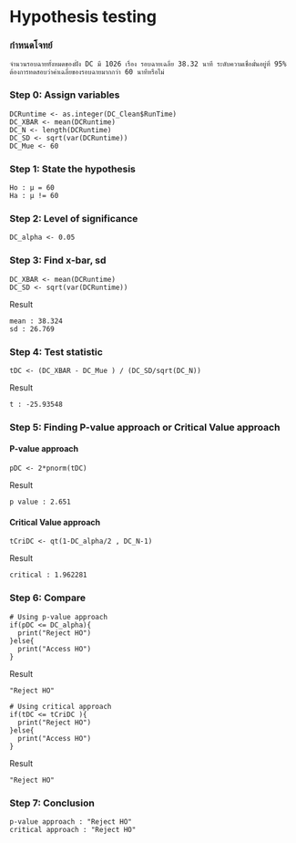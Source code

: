 # Hypothesis testing

### กำหนดโจทย์
```
จำนวนรอบฉายทั้งหมดของฝั่ง DC มี 1026 เรื่อง รอบฉายเฉลี่ย 38.32 นาที ระดับความเชื่อมั่นอยู่ที่ 95% ต้องการทดสอบว่าค่าเฉลี่ยของรอบฉายมากกว่า 60 นาทีหรือไม่
```


### Step 0: Assign variables
```
DCRuntime <- as.integer(DC_Clean$RunTime)
DC_XBAR <- mean(DCRuntime) 
DC_N <- length(DCRuntime) 
DC_SD <- sqrt(var(DCRuntime)) 
DC_Mue <- 60
```

### Step 1: State the hypothesis

```
Ho : μ = 60
Ha : μ != 60
```

### Step 2: Level of significance

```
DC_alpha <- 0.05
```

### Step 3: Find x-bar, sd

```
DC_XBAR <- mean(DCRuntime) 
DC_SD <- sqrt(var(DCRuntime))
```
Result

```
mean : 38.324
sd : 26.769
```

### Step 4: Test statistic
```
tDC <- (DC_XBAR - DC_Mue ) / (DC_SD/sqrt(DC_N))
```
Result
```
t : -25.93548
```

### Step 5: Finding P-value approach or Critical Value approach
#### P-value approach
```
pDC <- 2*pnorm(tDC)
```
Result
```
p value : 2.651
```

#### Critical Value approach
```
tCriDC <- qt(1-DC_alpha/2 , DC_N-1)
```
Result
```
critical : 1.962281
```

### Step 6: Compare
```
# Using p-value approach
if(pDC <= DC_alpha){
  print("Reject HO")
}else{
  print("Access HO")
}
```
Result
```
"Reject HO"
```
```
# Using critical approach
if(tDC <= tCriDC ){
  print("Reject HO")
}else{
  print("Access HO")
}

```
Result
```
"Reject HO"
```
### Step 7: Conclusion
```
p-value approach : "Reject HO"
critical approach : "Reject HO"
```
